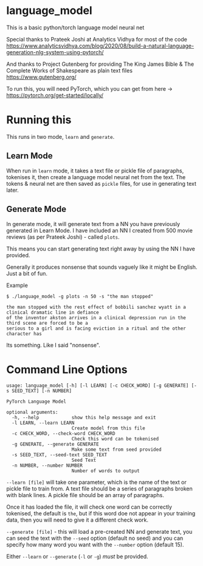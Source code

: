 # language_model
This is a basic python/torch language model neural net

Special thanks to Prateek Joshi at Analytics Vidhya for most of the code
https://www.analyticsvidhya.com/blog/2020/08/build-a-natural-language-generation-nlg-system-using-pytorch/

And thanks to Project Gutenberg for providing The King James Bible & The Complete Works of Shakespeare as plain text files
https://www.gutenberg.org/

To run this, you will need PyTorch, which you can get from here -> https://pytorch.org/get-started/locally/

# Running this

This runs in two mode, `learn` and `generate`.

## Learn Mode

When run in `learn` mode, it takes a text file or pickle file of paragraphs, tokenises it, then create
a language model neural net from the text. The tokens & neural net are then saved as `pickle` files, for use
in generating text later.


## Generate Mode

In generate mode, it will generate text from a NN you have previously generated in Learn Mode. I have included an NN I created from
500 movie reviews (as per Prateek Joshi) - called `plots`.

This means you can start generating text right away by using the NN I have provided.

Generally it produces nonsense that sounds vaguely like it might be English. Just a bit of fun.

Example

	$ ./language_model -g plots -n 50 -s "the man stopped"

	the man stopped with the rest effect of bobbili sanchez wyatt in a clinical dramatic line in defiance
	of the inventor akston arrives in a clinical depression run in the third scene are forced to be a
	serious to a girl and is facing eviction in a ritual and the other character has

Its something. Like I said "nonsense".


# Command Line Options

	usage: language_model [-h] [-l LEARN] [-c CHECK_WORD] [-g GENERATE] [-s SEED_TEXT] [-n NUMBER]

	PyTorch Language Model

	optional arguments:
	  -h, --help            show this help message and exit
	  -l LEARN, --learn LEARN
							Create model from this file
	  -c CHECK_WORD, --check-word CHECK_WORD
							Check this word can be tokenised
	  -g GENERATE, --generate GENERATE
							Make some text from seed provided
	  -s SEED_TEXT, --seed-text SEED_TEXT
							Seed Text
	  -n NUMBER, --number NUMBER
							Number of words to output

`--learn [file]` will take one parameter, which is the name of the text or pickle file to train from. A text file should
be a series of paragraphs broken with blank lines. A pickle file should be an array of paragraphs.

Once it has loaded the file, it will check one word can be correctly tokenised, the default is `the`, but if this word doe not
appear in your training data, then you will need to give it a different check work.

`--generate [file]` - this will load a pre-created NN and generate text, you can seed the text with the `--seed` option 
(default no seed) and you can specify how many word you want with the `--number` option (default 15).

Either `--learn` or `--generate` (`-l` or `-g`) *must* be provided.
